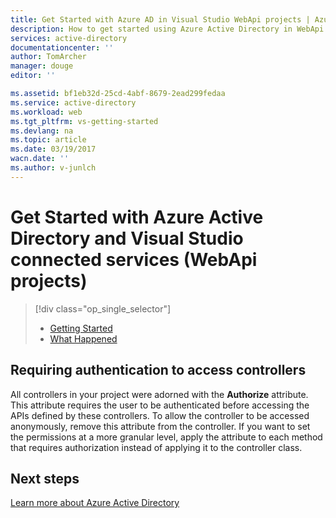 ```yaml
---
title: Get Started with Azure AD in Visual Studio WebApi projects | Azure
description: How to get started using Azure Active Directory in WebApi projects after connecting to or creating an Azure AD using Visual Studio connected services
services: active-directory
documentationcenter: ''
author: TomArcher
manager: douge
editor: ''

ms.assetid: bf1eb32d-25cd-4abf-8679-2ead299fedaa
ms.service: active-directory
ms.workload: web
ms.tgt_pltfrm: vs-getting-started
ms.devlang: na
ms.topic: article
ms.date: 03/19/2017
wacn.date: ''
ms.author: v-junlch
---
```


# Get Started with Azure Active Directory and Visual Studio connected services (WebApi projects)
> [!div class="op_single_selector"]
>- [Getting Started](./vs-active-directory-webapi-getting-started.md)
>- [What Happened](./vs-active-directory-webapi-what-happened.md)

## Requiring authentication to access controllers
All controllers in your project were adorned with the **Authorize** attribute. This attribute requires the user to be authenticated before accessing the APIs defined by these controllers. To allow the controller to be accessed anonymously, remove this attribute from the controller. If you want to set the permissions at a more granular level, apply the attribute to each method that requires authorization instead of applying it to the controller class.

## Next steps
[Learn more about Azure Active Directory](https://www.azure.cn/home/features/identity/)

